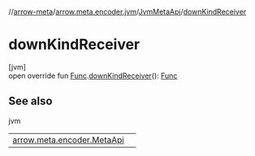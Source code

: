 //[arrow-meta](../../../index.md)/[arrow.meta.encoder.jvm](../index.md)/[JvmMetaApi](index.md)/[downKindReceiver](down-kind-receiver.md)

# downKindReceiver

[jvm]\
open override fun [Func](../../arrow.meta.ast/-func/index.md).[downKindReceiver](down-kind-receiver.md)(): [Func](../../arrow.meta.ast/-func/index.md)

## See also

jvm

| | |
|---|---|
| [arrow.meta.encoder.MetaApi](../../arrow.meta.encoder/-meta-api/down-kind-receiver.md) |  |
